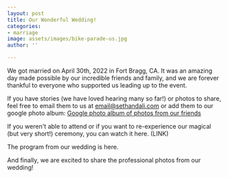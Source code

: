 ```yaml
---
layout: post
title: Our Wonderful Wedding!
categories:
- marriage
image: assets/images/bike-parade-us.jpg
author: ''

---
```

We got married on April 30th, 2022 in Fort Bragg, CA. It was an amazing day made possible by our incredible friends and family, and we are forever thankful to everyone who supported us leading up to the event.

If you have stories (we have loved hearing many so far!) or photos to share, feel free to email them to us at email@sethandali.com or add them to our google photo album: [Google photo album of photos from our friends](#)

If you weren't able to attend or if you want to re-experience our magical (but very short!) ceremony, you can watch it here. (LINK)

The program from our wedding is here.

And finally, we are excited to share the professional photos from our wedding!